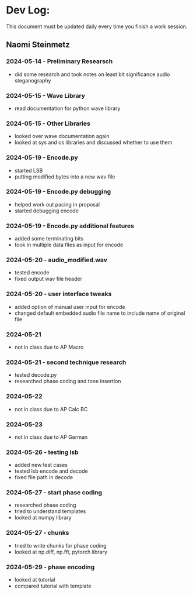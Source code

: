 # Dev Log:

This document must be updated daily every time you finish a work session.

## Naomi Steinmetz

### 2024-05-14 - Preliminary Researsch
+ did some research and took notes on least bit significance audio steganography
### 2024-05-15 - Wave Library
+ read documentation for python wave library
### 2024-05-15 - Other Libraries
+ looked over wave documentation again
+ looked at sys and os libraries and discussed whether to use them

### 2024-05-19 - Encode.py
+ started LSB
+ putting modified bytes into a new wav file

### 2024-05-19 - Encode.py debugging
+ helped work out pacing in proposal
+ started debugging encode

### 2024-05-19 - Encode.py additional features
+ added some terminating bits
+ took in multiple data files as input for encode

### 2024-05-20 - audio_modified.wav
+ tested encode
+ fixed output wav file header 

### 2024-05-20 - user interface tweaks
+ added option of manual user input for encode
+ changed default embedded audio file name to include name of original file

### 2024-05-21
+ not in class due to AP Macro

### 2024-05-21 - second technique research
+ tested decode.py
+ researched phase coding and tone insertion

### 2024-05-22 
+ not in class due to AP Calc BC

### 2024-05-23
+ not in class due to AP German

### 2024-05-26 - testing lsb
+ added new test cases
+ tested lsb encode and decode
+ fixed file path in decode


### 2024-05-27 - start phase coding
+ researched phase coding
+ tried to understand templates
+ looked at numpy library

### 2024-05-27 - chunks
+ tried to write chunks for phase coding
+ looked at np.diff, np.fft, pytorch library


### 2024-05-29 - phase encoding
+ looked at tutorial
+ compared tutorial with template
